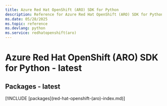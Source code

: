 ```yaml
---
title: Azure Red Hat OpenShift (ARO) SDK for Python
description: Reference for Azure Red Hat OpenShift (ARO) SDK for Python
ms.date: 05/28/2025
ms.topic: reference
ms.devlang: python
ms.service: redhatopenshift(aro)
---
```

# Azure Red Hat OpenShift (ARO) SDK for Python - latest
## Packages - latest
[!INCLUDE [packages](red-hat-openshift-(aro\)-index.md)]